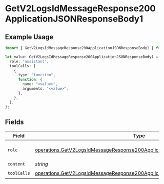 # GetV2LogsIdMessageResponse200ApplicationJSONResponseBody1

## Example Usage

```typescript
import { GetV2LogsIdMessageResponse200ApplicationJSONResponseBody1 } from "orq-poc-typescript-multi-env-version/models/operations";

let value: GetV2LogsIdMessageResponse200ApplicationJSONResponseBody1 = {
  role: "assistant",
  toolCalls: [
    {
      type: "function",
      function: {
        name: "<value>",
        arguments: "<value>",
      },
    },
  ],
};
```

## Fields

| Field                                                                                                                                                                          | Type                                                                                                                                                                           | Required                                                                                                                                                                       | Description                                                                                                                                                                    |
| ------------------------------------------------------------------------------------------------------------------------------------------------------------------------------ | ------------------------------------------------------------------------------------------------------------------------------------------------------------------------------ | ------------------------------------------------------------------------------------------------------------------------------------------------------------------------------ | ------------------------------------------------------------------------------------------------------------------------------------------------------------------------------ |
| `role`                                                                                                                                                                         | [operations.GetV2LogsIdMessageResponse200ApplicationJSONResponseBody2EvalsRole](../../models/operations/getv2logsidmessageresponse200applicationjsonresponsebody2evalsrole.md) | :heavy_check_mark:                                                                                                                                                             | The role of the prompt message                                                                                                                                                 |
| `content`                                                                                                                                                                      | *string*                                                                                                                                                                       | :heavy_minus_sign:                                                                                                                                                             | N/A                                                                                                                                                                            |
| `toolCalls`                                                                                                                                                                    | [operations.GetV2LogsIdMessageResponse200ApplicationJSONResponseBodyToolCalls](../../models/operations/getv2logsidmessageresponse200applicationjsonresponsebodytoolcalls.md)[] | :heavy_check_mark:                                                                                                                                                             | N/A                                                                                                                                                                            |